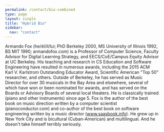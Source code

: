 ```yaml
---
permalink: /contact/bio-combined
type: page
layout: single
title: "Hybrid Bio"
sidebar:
  nav: "contact"
---
```



Armando Fox (he/él/il/lui; PhD Berkeley 2000, MS University of
Illinois 1992, BS MIT 1990; armandofox.com) is a Professor of Computer
Science, Faculty Advisor for Digital Learning Strategy, and
EECS/CoE/Campus Equity Advisor at UC Berkeley.  His teaching and
research in CS Education and Software Engineering have resulted in
numerous awards, including the 2015 ACM Karl V. Karlstrom Outstanding
Educator Award, Scientific American "Top 50" researcher, and others.
Outside of Berkeley, he has served as Music Director for over 30
musicals in the Bay Area and elsewhere, several of which have won or been nominated
for awards, and has served on the Boards or Advisory Boards
of several local theaters.  He is classically trained (piano and other
instruments) since age 5.  Fox is the author of the best book on music
direction written by a computer scientist (pianoconductor.com) and
co-author of the best book on software engineering written by a music
director (www.saasbook.info).  He grew up in New York City and is
bicultural (Cuban-American) and multilingual.  And he doesn't take
himself terribly seriously.
